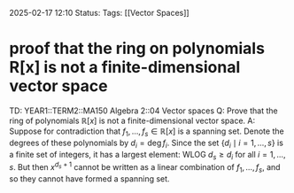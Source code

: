 2025-02-17 12:10
Status: 
Tags: [[Vector Spaces]]
# proof that the ring on polynomials R[x] is not a finite-dimensional vector space

TD: YEAR1::TERM2::MA150 Algebra 2::04 Vector spaces 
Q: Prove that the ring of polynomials $\mathbb{R}[x]$ is not a finite-dimensional vector space.
A: Suppose for contradiction that $f_1, \ldots, f_s \in \mathbb{R}[x]$ is a spanning set.
Denote the degrees of these polynomials by $d_i = \deg f_i$. Since the set $\{d_i \mid i = 1, \ldots, s\}$ is a finite set of integers, it has a largest element:
WLOG $d_s \geq d_i$ for all $i = 1, \ldots, s$. But then $x^{d_s+1}$ cannot be written as a linear combination of $f_1, \ldots, f_s$, and so they cannot have formed a spanning set.
<!--ID: 1739799581409-->
